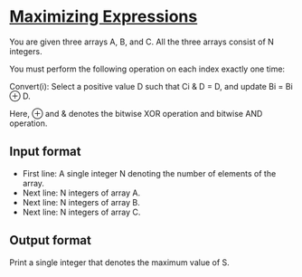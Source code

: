 # [Maximizing Expressions][link]

You are given three arrays A, B, and C. All the three arrays consist of N integers.

You must perform the following operation on each index exactly one time:

Convert(i): Select a positive value D such that Ci & D = D, and update Bi = Bi ⊕ D.

Here, ⊕ and & denotes the bitwise XOR operation and bitwise AND operation.

## Input format

- First line: A single integer N denoting the number of elements of the array.
- Next line: N integers of array A.
- Next line: N integers of array B.
- Next line: N integers of array C.

## Output format

Print a single integer that denotes the maximum value of S.

[link]: https://www.hackerearth.com/practice/basic-programming/bit-manipulation/basics-of-bit-manipulation/practice-problems/algorithm/maximizing-xor-value-70f649e0/
